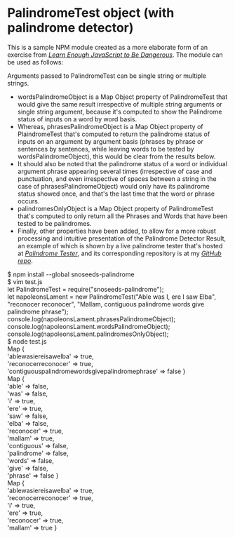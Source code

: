 # PalindromeTest object (with palindrome detector)

This is a sample NPM module created as a more elaborate form of an exercise from [*Learn Enough JavaScript to Be Dangerous*](https://www.learnenough.com/javascript-tutorial). The module can be used as follows:

Arguments passed to PalindromeTest can be single string or multiple strings.
- wordsPalindromeObject is a Map Object property of PalindromeTest that would give the same result irrespective of multiple string arguments or single string argument, because it's computed to show the Palindrome status of inputs on a word by word basis.
- Whereas, phrasesPalindromeObject is a Map Object property of PlaindromeTest that's computed to return the palindrome status of inputs on an argument by argument basis (phrases by phrase or sentences by sentences, while leaving words to be tested by wordsPalindromeObject), this would be clear from the results below.
- It should also be noted that the palindrome status of a word or individual argument phrase appearing several times (irrespective of case and punctuation, and even irrespective of spaces between a string in the case of phrasesPalindromeObject) would only have its palindrome status showed once, and that's the last time that the word or phrase occurs.
- palindromesOnlyObject is a Map Object property of PalindromeTest that's computed to only return all the Phrases and Words that have been tested to be palindromes.
- Finally, other properties have been added, to allow for a more robust processing and intuitive presentation of the Palindrome Detector Result, an example of which is shown by a live palindrome tester that's hosted at [*Palindrome Tester*](https://snoseeds.github.io/snoseeds-palindrome/palindrome-web/palindrome.html), and its corresponding repository is at my [*GitHub repo*]().

$ npm install --global snoseeds-palindrome<br/>
$ vim test.js<br/>
let PalindromeTest = require("snoseeds-palindrome");<br/>
let napoleonsLament = new PalindromeTest("Able was I, ere I saw Elba", "reconocer reconocer", "Mallam, contiguous palindrome words give palindrome phrase");<br/>
console.log(napoleonsLament.phrasesPalindromeObject);<br/>
console.log(napoleonsLament.wordsPalindromeObject);<br/>
console.log(napoleonsLament.palindromesOnlyObject);<br/>
$ node test.js<br/>
Map {<br/>
  'ablewasiereisawelba' => true,<br/>
  'reconocerreconocer' => true,<br/>
  'contiguouspalindromewordsgivepalindromephrase' => false }<br/>
Map {<br/>
  'able' => false,<br/>
  'was' => false,<br/>
  'i' => true,<br/>
  'ere' => true,<br/>
  'saw' => false,<br/>
  'elba' => false,<br/>
  'reconocer' => true,<br/>
  'mallam' => true,<br/>
  'contiguous' => false,<br/>
  'palindrome' => false,<br/>
  'words' => false,<br/>
  'give' => false,<br/>
  'phrase' => false }<br/>
Map {<br/>
  'ablewasiereisawelba' => true,<br/>
  'reconocerreconocer' => true,<br/>
  'i' => true,<br/>
  'ere' => true,<br/>
  'reconocer' => true,<br/>
  'mallam' => true }

